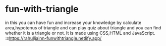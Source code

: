 # fun-with-triangle
in this you can have fun and increase your knowledge by calculate area,hypotenus of triangle and can play quiz about triangle and you can find whether it is a triangle or not.
 It is made using CSS,HTML and JavaScript.
 ⇉https://rahulljainn-funwithtriangle.netlify.app/
